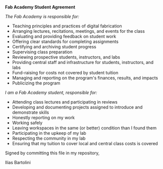 **Fab Academy Student Agreement**

*The Fab Academy is responsible for:*

- Teaching principles and practices of digital fabrication
- Arranging lectures, recitations, meetings, and events for the class
- Evaluating and providing feedback on student work
- Offering clear standards for completing assignments
- Certifying and archiving student progress
- Supervising class preparation
- Reviewing prospective students, instructors, and labs
- Providing central staff and infrastructure for students, instructors, and labs
- Fund-raising for costs not covered by student tuition
- Managing and reporting on the program's finances, results, and impacts
- Publicizing the program

*I am a Fab Academy student, responsible for:*

- Attending class lectures and participating in reviews
- Developing and documenting projects assigned to introduce and demonstrate skills
- Honestly reporting on my work
- Working safely
- Leaving workspaces in the same (or better) condition than I found them
- Participating in the upkeep of my lab
- Respecting the community in my lab
- Ensuring that my tuition to cover local and central class costs is covered

Signed by committing this file in my repository,

Ilias Bartolini
